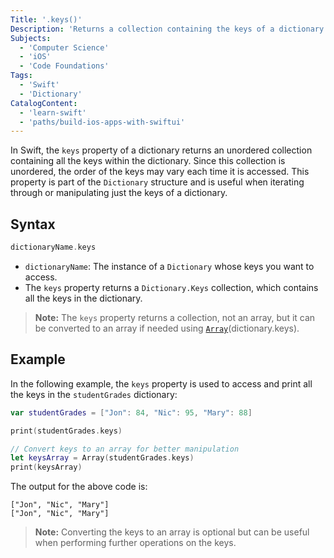```yaml
---
Title: '.keys()'
Description: 'Returns a collection containing the keys of a dictionary.'
Subjects:
  - 'Computer Science'
  - 'iOS'
  - 'Code Foundations'
Tags:
  - 'Swift'
  - 'Dictionary'
CatalogContent:
  - 'learn-swift'
  - 'paths/build-ios-apps-with-swiftui'
---
```


In Swift, the `keys` property of a dictionary returns an unordered collection containing all the keys within the dictionary. Since this collection is unordered, the order of the keys may vary each time it is accessed. This property is part of the `Dictionary` structure and is useful when iterating through or manipulating just the keys of a dictionary.

## Syntax

```swift
dictionaryName.keys
```

- `dictionaryName`: The instance of a `Dictionary` whose keys you want to access.
- The `keys` property returns a `Dictionary.Keys` collection, which contains all the keys in the dictionary.

> **Note:** The `keys` property returns a collection, not an array, but it can be converted to an array if needed using [`Array`](https://www.codecademy.com/resources/docs/swift/arrays)(dictionary.keys).

## Example

In the following example, the `keys` property is used to access and print all the keys in the `studentGrades` dictionary:

```swift
var studentGrades = ["Jon": 84, "Nic": 95, "Mary": 88]

print(studentGrades.keys)

// Convert keys to an array for better manipulation
let keysArray = Array(studentGrades.keys)
print(keysArray)
```

The output for the above code is:

```shell
["Jon", "Nic", "Mary"]
["Jon", "Nic", "Mary"]
```

> **Note:** Converting the keys to an array is optional but can be useful when performing further operations on the keys.

